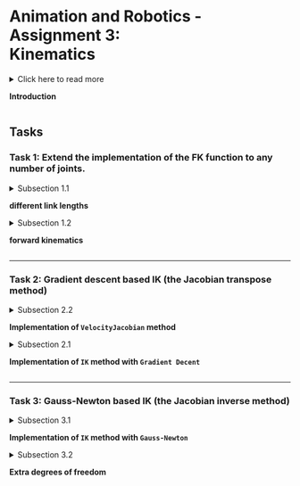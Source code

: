 # Animation and Robotics - Assignment 3: <br> Kinematics

<details>
<summary> Click here to read more

**Introduction**
</summary>

In this assignment, you will implement a simple optimization based inverse kinematics application for a 2D robotic arm with hinge joints. 


The initial code for the assignment contains a partial implementation of a simple robotic arm class with identical links. The constructor accepts the number of links and initializes the relevant values. The class implements Forward Kinematics (FK) for the case of 3 joints, which you will be required to extend, and the implementation of inverse kinematics (IK) is left empty.

The GUI allows the user to view the arm, and change its joint angles. The left slider determines which joint the slider on the right controls. The blue sphere represents the IK target. Clicking anywhere in the window repositions the target.
</details>

## Tasks

### Task 1: Extend the implementation of the FK function to any number of joints.
<details>
<summary> Subsection 1.1

**different link lengths**

</summary>

 The original implementation assumed identical link lengths for all joints.

 I modified the `SimpleArm` constructor to accept different link lengths:

 <figure>
    <img src="./screenshots/1.1-link-lengths.png" alt="Alt Text" width="550"/><br>
  <figcaption>
  Figure: An example of a robot arm with link lengths [1.4, 0.5, 1.0]
</figcaption>
</figure>
</details>

<details>
<summary> Subsection 1.2

**forward kinematics** 

</summary>

The forward kinematics computation was generalized to support any number of joints using an iterative approach.

I modified the `FK` function to calculate FK for n-links:

 <figure>
    <img src="./screenshots/1.2-n-joint-fk.png" alt="Alt Text" width="550"/><br>
  <figcaption>Figure: FK for a robot arm with link lengths [1.4, 0.5, 1.0, 0.5]</figcaption>
</figure>

</details>

---



### Task 2: Gradient descent based IK (the Jacobian transpose method)

<details>
<summary> Subsection 2.2

**Implementation of `VelocityJacobian` method**

</summary>
Each column of the Jacobian represents the instantaneous velocity
of the end-effector when the corresponding joint moves at unit velocity.

Mathematically,for each joint i , the column:

$J{[:,i]}$ 

is given by:

$J{[:,i]} = Z_i\times(P_{end} - P_i)$

**Visualization of the Jacobian:**

<figure>
    <img src="./screenshots/2.1-arrows_1.png" alt="Alt Text" width="550"/><br>
    <figcaption> Figure: Visualization of the Jacobian for the end-effector while moving joint 3 (index 2). 

- A circle and angle θ are added to enhance understanding of the joint's rotation and the corresponding Jacobian contribution.
    </figcaption>
</figure>



 <figure>
    <img src="./screenshots/2.1-arrows_2.png" alt="Alt Text" width="550"/><br>
  <figcaption>Figure: We move joint 2 [index 1] and see The Jacobian visualization for last joint</figcaption>
</figure>


Arrows appear as tangents to a circle based on the selected joint.
Additionally, their size changes according to the result of the Jacobian calculation.

</details>

<details>
<summary> Subsection 2.1

**Implementation of `IK` method with `Gradient Decent`**
</summary>

- The algorithm performs with 1000 steps and alpha=0.01


 <figure>
    <img src="./screenshots/screenshot.png" alt="Alt Text" width="550"/><br>
  <figcaption>Figure: IK solution when the target is within the arm's reachable workspace</figcaption>
</figure>

- **In areas farther away:**  
  The manipulator encounters challenges such as:  
  - Loss of degrees of freedom, making adjustments harder.  
  - The target being physically out of reach.  
  - The linear gradient descent approximation being less effective for nonlinear behavior.  

 <figure>
    <img src="./screenshots/screenshot1.png" alt="Alt Text" width="550"/><br>
  <figcaption>Figure: The arm's behavior when the target is out of reach</figcaption>
</figure>

The gradient value shown in the graph reflects the optimization process.
</details>


---


### Task 3: Gauss-Newton based IK (the Jacobian inverse method)

<details>
<summary> Subsection 3.1

**Implementation of `IK` method with `Gauss-Newton`**
</summary>

The Gauss-Newton method uses the pseudo-inverse of the Jacobian:

$\theta_{new} = \theta_{old} + \alpha J^+(x_{target} - x_{current})$

Where $J^+$ is the Moore-Penrose pseudo-inverse:

$J^+ = J^T(JJ^T)^{-1}$

The graph showing the gradient or error value demonstrates how Gauss-Newton converges significantly faster compared to gradient descent. 

 <figure>
    <img src="./screenshots/screenshot2.png" alt="Alt Text" width="550"/><br>
  <figcaption>Figure: Iterative convergence of the Gauss-Newton method toward the target pose</figcaption>
</figure>

 <figure>
    <img src="./screenshots/screenshot3.png" alt="Alt Text" width="550"/><br>
  <figcaption>Figure: The arm's behavior when the target is out of reach</figcaption>
</figure>

When the target is out of reach, the Gauss-Newton algorithm produces a noisy and unstable solution.

This happens because the optimization process attempts to minimize the error $(x_{target} - x_{current})$, but the pseudo-inverse cannot fully resolve the discrepancy for unreachable configurations. As a result:
- The gradient oscillates significantly due to the linear approximation not being valid for such cases.
- The manipulator moves erratically, as the algorithm tries to adjust angles to reach an impossible target.


</details>

<details>
<summary> Subsection 3.2

**Extra degrees of freedom**
</summary>

To define a unique solution for redundant robots, one approach is to use weights on the joint movements.

By assigning a cost or weight to each joint, the algorithm can prioritize certain joints over others, minimizing unnecessary movement.

This can be done by adding a weighted term to the optimization objective, such as minimizing energy, joint limits, or a desired posture, guiding the system to a preferred configuration.
</figcaption>
</details>
